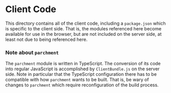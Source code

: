Client Code
===========

This directory contains all of the client code, including a `package.json`
which is specific to the client side. That is, the modules referenced here
become available for use in the browser, but are not included on the server
side, at least not due to being referenced here.

### Note about `parchment`

The `parchment` module is written in TypeScript. The conversion of its code into
regular JavaScript is accomplished by `ClientBundle.js` on the server side.
Note in particular that the TypeScript configuration there has to be compatible
with how `parchment` wants to be built. That is, be wary of changes to
`parchment` which require reconfiguration of the build process.
